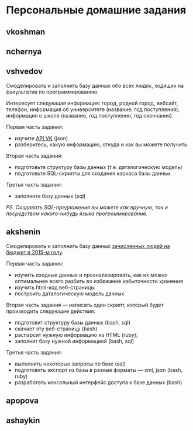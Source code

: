 # Персональные домашние задания

## vkoshman



## nchernya



## vshvedov
Смоделировать и заполнить базу данных обо всех людях, ходящих на факультатив по программированию.

Интересует следующая информация: город, родной город, вебсайт, телефон, информация об университете (название, год поступления), информация о школе (название, год поступления, год окончания).

Первая часть задания:

* изучите [API VK](http://vk.com/dev/methods) (json)
* разберитесь, какую информацию, откуда и как вы можете получить

Вторая часть задания:

* подготовьте структуру базы данных (т.е. даталогическую модель)
* подготовьте SQL-скрипты для создания каркаса базы данных

Третья часть задания:

* заполните базу данных (sql)

_PS. Создавать SQL-предложения вы можете как вручную, так и посредством какого-нибудь языка программирования._


## akshenin
Смоделировать и заполнить базу данных [зачисленных людей на бюджет в 2015-м году](http://ums.abit.ifmo.ru/abitUMS/orders/2015/budget.htm).

Первая часть задания:

* изучить входные данные и проанализировать, как их можно оптимальнее всего разбить во избежание избыточности хранения
* изучить html-код веб-страницы
* построить даталогическую модель данных

Вторая часть задания — написать один скрипт, который будет производить следующие действия:

* подготовит структуру базы данных (bash, sql)
* скачает эту веб-страницу (bash)
* распарсит нужную информацию из HTML (ruby);
* заполнит базу нужной информацией (bash, sql)

Третья часть задания:

* выполнить некоторые запросы по базе (sql)
* подготовить экспорт из базы в разные форматы — xml, json (bash, ruby)
* разработать консольный интерфейс доступа к базе данных (bash)

## apopova



## ashaykin
